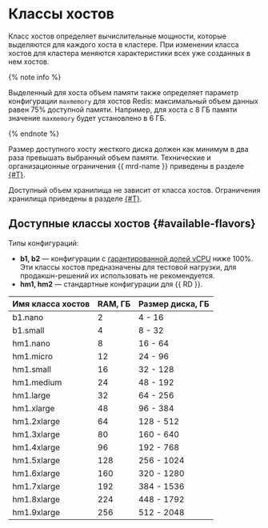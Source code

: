 # Классы хостов

Класс хостов определяет вычислительные мощности, которые выделяются для каждого хоста в кластере. При изменении класса хостов для кластера меняются характеристики всех уже созданных в нем хостов.

{% note info %}

Выделенный для хоста объем памяти также определяет параметр конфигурации `maxmemory` для хостов Redis: максимальный объем данных равен 75% доступной памяти. Например, для хоста с 8 ГБ памяти значение `maxmemory` будет установлено в 6 ГБ.

{% endnote %}

Размер доступного хосту жесткого диска должен как минимум в два раза превышать выбранный объем памяти. Технические и организационные ограничения {{ mrd-name }} приведены в разделе [{#T}](limits.md).

Доступный объем хранилища не зависит от класса хостов.  Ограничения хранилища приведены в разделе [{#T}](limits.md).

## Доступные классы хостов {#available-flavors}

Типы конфигураций:

* **b1, b2** — конфигурации с [гарантированной долей vCPU](../../compute/concepts/performance-levels.md) ниже 100%. Эти классы хостов предназначены для тестовой нагрузки, для продакшн-решений их использовать не рекомендуется.
* **hm1, hm2** — стандартные конфигурации для {{ RD }}.

Имя класса хостов | RAM, ГБ | Размер диска, ГБ
----- | ----- | -----
b1.nano | 2 | 4 - 16
b1.small | 4 | 8 - 32
hm1.nano | 8 | 16 - 64
hm1.micro | 12 | 24 - 96
hm1.small | 16 | 32 - 128
hm1.medium | 24 | 48 - 192
hm1.large | 32 | 64 - 256
hm1.xlarge | 48 | 96 - 384
hm1.2xlarge | 64 | 128 - 512
hm1.3xlarge | 80 | 160 - 640
hm1.4xlarge | 96 | 192 - 768
hm1.5xlarge | 128 | 256 - 1024
hm1.6xlarge | 160 | 320 - 1280
hm1.7xlarge | 192 | 384 - 1536
hm1.8xlarge | 224 | 448 - 1792
hm1.9xlarge | 256 | 512 - 2048
